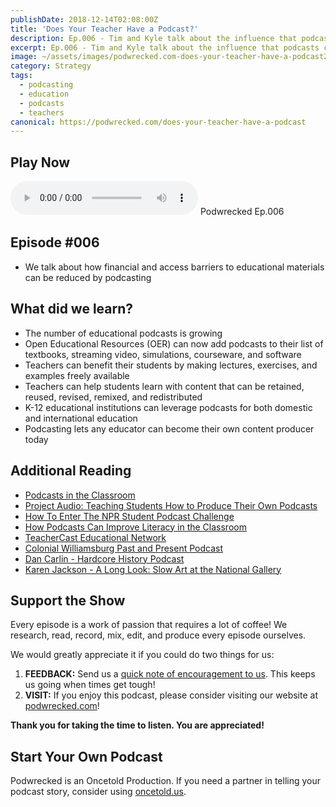 ```yaml
---
publishDate: 2018-12-14T02:08:00Z
title: 'Does Your Teacher Have a Podcast?'
description: Ep.006 - Tim and Kyle talk about the influence that podcasts can and will have on the classroom and why teachers need to embrace educational podcasts.
excerpt: Ep.006 - Tim and Kyle talk about the influence that podcasts can and will have on the classroom and why teachers need to embrace educational podcasts.
image: ~/assets/images/podwrecked.com-does-your-teacher-have-a-podcast2-960x400.jpg
category: Strategy
tags:
  - podcasting
  - education
  - podcasts
  - teachers
canonical: https://podwrecked.com/does-your-teacher-have-a-podcast
---
```


## Play Now

<audio id="player" controls type="audio/mpeg" src="#">Your browser does not support the audio element.</audio>
Podwrecked Ep.006

## Episode #006

- We talk about how financial and access barriers to educational materials can be reduced by podcasting

## What did we learn?

- The number of educational podcasts is growing
- Open Educational Resources (OER) can now add podcasts to their list of textbooks, streaming video, simulations, courseware, and software
- Teachers can benefit their students by making lectures, exercises, and examples freely available
- Teachers can help students learn with content that can be retained, reused, revised, remixed, and redistributed
- K-12 educational institutions can leverage podcasts for both domestic and international education
- Podcasting lets any educator can become their own content producer today

## Additional Reading

- <a href="http://americaadapts.org/about/services/podcasts-in-the-classroom/" target="_blank">Podcasts in the Classroom</a>
- <a href="https://www.nytimes.com/2018/04/19/learning/lesson-plans/project-audio-teaching-students-how-to-produce-their-own-podcasts.html" target="_blank">Project Audio: Teaching Students How to Produce Their Own Podcasts</a>
- <a href="https://www.npr.org/2018/11/15/662110979/how-to-enter-the-npr-student-podcast-challenge" target="_blank">How To Enter The NPR Student Podcast Challenge</a>
- <a href="https://www.commonsense.org/education/articles/how-podcasts-can-improve-literacy-in-the-classroom" target="_blank">How Podcasts Can Improve Literacy in the Classroom</a>
- <a href="https://www.teachercast.net/" target="_blank">TeacherCast Educational Network</a>
- <a href="http://podcast.history.org/" target="_blank">Colonial Williamsburg Past and Present Podcast</a>
- <a href="https://www.dancarlin.com/hardcore-history-series/" target="_blank">Dan Carlin - Hardcore History Podcast</a>
- <a href="https://alonglook-slowart.com/" target="_blank">Karen Jackson - A Long Look: Slow Art at the National Gallery</a>

## Support the Show

Every episode is a work of passion that requires a lot of coffee! We research, read, record, mix, edit, and produce every episode ourselves.

We would greatly appreciate it if you could do two things for us:

1. **FEEDBACK:** Send us a <a href="mailto:podwrecked@gmail.com" target="_blank">quick note of encouragement to us</a>. This keeps us going when times get tough!
1. **VISIT:** If you enjoy this podcast, please consider visiting our website at <a href="https://podwrecked.com" target="_blank">podwrecked.com</a>!

**Thank you for taking the time to listen. You are appreciated!**

## Start Your Own Podcast

Podwrecked is an Oncetold Production. If you need a partner in telling your podcast story, consider using <a href="https://oncetold.us" target="_blank">oncetold.us</a>.
